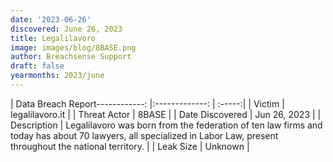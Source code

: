 ```yaml
---
date: '2023-06-26'
discovered: June 26, 2023
title: Legalilavoro
image: images/blog/8BASE.png
author: Breachsense Support
draft: false
yearmonths: 2023/june
---
```


| Data Breach Report------------:     |:-------------:    | :-----:|
| Victim      | legalilavoro.it      | 
| Threat Actor      | 8BASE      | 
| Date Discovered      | Jun 26, 2023      | 
| Description      | Legalilavoro was born from the federation of ten law firms and today has about 70 lawyers, all specialized in Labor Law, present throughout the national territory.      | 
| Leak Size      | Unknown      | 

